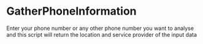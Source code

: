 # GatherPhoneInformation
Enter your phone number or any other phone number you want to analyse and this script will return the location and service provider of the input data
